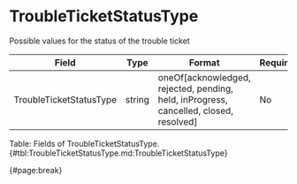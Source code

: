 <!--
    ATTENTION: This file was generated via gradle!
               Do NOT manually edit this file! Any such changes will be overwritten!
-->

# TroubleTicketStatusType

Possible values for the status of the trouble ticket

| Field | Type | Format | Required |
| ------- | ------- | ------- | --- |
| TroubleTicketStatusType | string | oneOf[acknowledged, rejected, pending, held, inProgress, cancelled, closed, resolved] | No |

Table: Fields of TroubleTicketStatusType. {#tbl:TroubleTicketStatusType.md:TroubleTicketStatusType}

{#page:break}
